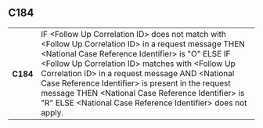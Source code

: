 ## C184
<table>
 <tr>
  <th>
   C184
  </th>
  <td>
   IF &lt;Follow Up Correlation ID&gt; does not match with &lt;Follow Up Correlation ID&gt; in a request message     THEN  &lt;National Case Reference Identifier&gt; is "O"  ELSE IF &lt;Follow Up Correlation ID&gt; matches with &lt;Follow Up Correlation ID&gt; in a request message AND &lt;National Case Reference Identifier&gt; is present in the request message  THEN &lt;National Case Reference Identifier&gt; is "R"     ELSE &lt;National Case Reference Identifier&gt; does not apply.
  </td>
 </tr>
</table>

